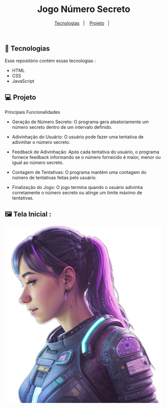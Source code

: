 <h1 align="center">Jogo Número Secreto</h1>

<p align="center">
  <a href="#-tecnologias">Tecnologias</a>&nbsp;&nbsp;&nbsp;|&nbsp;&nbsp;&nbsp;
  <a href="#-projeto">Projeto</a>&nbsp;&nbsp;&nbsp;|&nbsp;&nbsp;&nbsp;
</p>

<br>

## 🚀 Tecnologias

Esse repositório contém essas tecnologias :

- HTML
- CSS
- JavaScript

## 💻 Projeto

Principais Funcionalidades

- Geração de Número Secreto: O programa gera aleatoriamente um número secreto dentro de um intervalo definido.

- Adivinhação do Usuário: O usuário pode fazer uma tentativa de adivinhar o número secreto.

- Feedback de Adivinhação: Após cada tentativa do usuário, o programa fornece feedback informando se o número fornecido é maior, menor ou igual ao número secreto.

- Contagem de Tentativas: O programa mantém uma contagem do número de tentativas feitas pelo usuário.

- Finalização do Jogo: O jogo termina quando o usuário adivinha corretamente o número secreto ou atinge um limite máximo de tentativas.

## 🖼️ Tela Inicial : 

![image](https://github.com/grazygarcia/jogo-numero-secreto/blob/main/img/ia.png)




